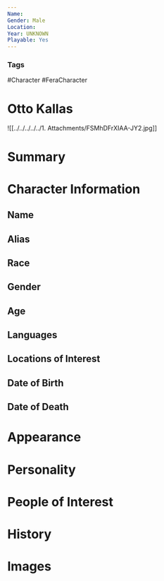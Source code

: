 ```yaml
---
Name: 
Gender: Male
Location: 
Year: UNKNOWN
Playable: Yes
---
```


### Tags
#Character #FeraCharacter 

# Otto Kallas
![[../../../../../1. Attachments/FSMhDFrXIAA-JY2.jpg]]

# Summary


# Character Information

## Name

## Alias

## Race

## Gender

## Age

## Languages

## Locations of Interest

## Date of Birth

## Date of Death

# Appearance

# Personality

# People of Interest

# History

# Images
